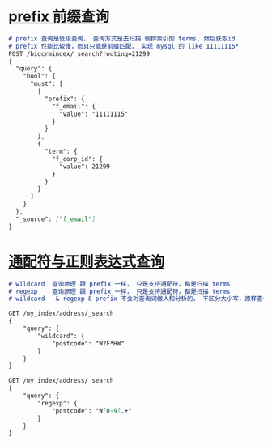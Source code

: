 # [**prefix 前缀查询**](https://www.elastic.co/guide/cn/elasticsearch/guide/current/prefix-query.html)

```markdown
# prefix 查询是低级查询， 查询方式是去扫描 倒排索引的 terms, 然后获取id
# prefix 性能比较慢，而且只能是前缀匹配， 实现 mysql 的 like 11111115*
POST /bigcrmindex/_search?routing=21299
{
  "query": {
    "bool": {
      "must": [
        {
          "prefix": {
            "f_email": {
              "value": "11111115"
            }
          }
        },
        {
          "term": {
            "f_corp_id": {
              "value": 21299
            }
          }
        }
      ]
    }
  },
  "_source": ["f_email"]
}
```

# [通配符与正则表达式查询](https://www.elastic.co/guide/cn/elasticsearch/guide/current/_wildcard_and_regexp_queries.html)

```markdown
# wildcard  查询原理 跟 prefix 一样， 只是支持通配符，都是扫描 terms
# regexp    查询原理 跟 prefix 一样， 只是支持通配符，都是扫描 terms
# wildcard   & regexp & prefix 不会对查询词做人和分析的， 不区分大小写，原样查询

GET /my_index/address/_search
{
    "query": {
        "wildcard": {
            "postcode": "W?F*HW" 
        }
    }
}

GET /my_index/address/_search
{
    "query": {
        "regexp": {
            "postcode": "W[0-9].+" 
        }
    }
}

```




